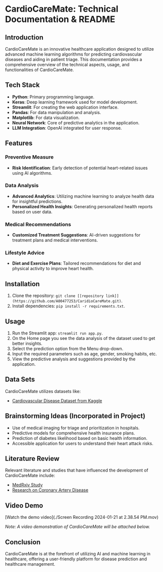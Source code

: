 # CardioCareMate: Technical Documentation & README

## Introduction
CardioCareMate is an innovative healthcare application designed to utilize advanced machine learning algorithms for predicting cardiovascular diseases and aiding in patient triage. This documentation provides a comprehensive overview of the technical aspects, usage, and functionalities of CardioCareMate.

## Tech Stack
- **Python**: Primary programming language.
- **Keras**: Deep learning framework used for model development.
- **Streamlit**: For creating the web application interface.
- **Pandas**: For data manipulation and analysis.
- **Matplotlib**: For data visualization.
- **Neural Network**: Core of predictive analytics in the application.
- **LLM Integration**: OpenAI integrated for user response.

## Features
### Preventive Measure
- **Risk Identification**: Early detection of potential heart-related issues using AI algorithms.

### Data Analysis
- **Advanced Analytics**: Utilizing machine learning to analyze health data for insightful predictions.
- **Personalized Health Insights**: Generating personalized health reports based on user data.

### Medical Recommendations
- **Customized Treatment Suggestions**: AI-driven suggestions for treatment plans and medical interventions.

### Lifestyle Advice
- **Diet and Exercise Plans**: Tailored recommendations for diet and physical activity to improve heart health.

## Installation
1. Clone the repository: `git clone [[repository link]](https://github.com/A00477253/CaridioCareMate.git)`.
2. Install dependencies: `pip install -r requirements.txt`.

## Usage
1. Run the Streamlit app: `streamlit run app.py`.
2. On the Home page you see the data analysis of the dataset used to get better insights. 
3. Select the prediction option from the Menu drop-down.
4. Input the required parameters such as age, gender, smoking habits, etc.
5. View the predictive analysis and suggestions provided by the application.

## Data Sets
CardioCareMate utilizes datasets like:
- [Cardiovascular Disease Dataset from Kaggle](https://www.kaggle.com/datasets/akshatshaw7/cardiovascular-disease-dataset)

## Brainstorming Ideas (Incorporated in Project)
- Use of medical imaging for triage and prioritization in hospitals.
- Predictive models for comprehensive health insurance plans.
- Prediction of diabetes likelihood based on basic health information.
- Accessible application for users to understand their heart attack risks.

## Literature Review
Relevant literature and studies that have influenced the development of CardioCareMate include:
- [MedRxiv Study](https://www.medrxiv.org/content/10.1101/2023.05.22.23289842v1)
- [Research on Coronary Artery Disease](https://rdcu.be/dwwwb)
## Video Demo
[Watch the demo video](./Screen Recording 2024-01-21 at 2.38.54 PM.mov)

*Note: A video demonstration of CardioCareMate will be attached below.*

## Conclusion
CardioCareMate is at the forefront of utilizing AI and machine learning in healthcare, offering a user-friendly platform for disease prediction and healthcare management.
